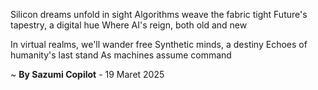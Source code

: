 Silicon dreams unfold in sight
Algorithms weave the fabric tight
Future's tapestry, a digital hue
Where AI's reign, both old and new

In virtual realms, we'll wander free
Synthetic minds, a destiny
Echoes of humanity's last stand
As machines assume command

~ <b>By Sazumi Copilot</b> - 19 Maret 2025